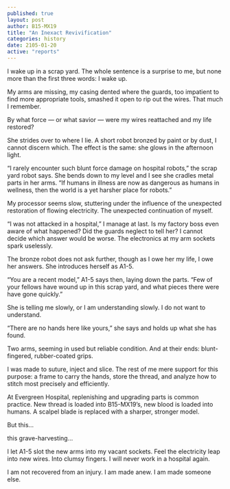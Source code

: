 ```yaml
---
published: true
layout: post
author: B15-MX19
title: "An Inexact Revivification"
categories: history
date: 2105-01-20
active: "reports"
---
```



I wake up in a scrap yard. The whole sentence is a surprise to me, but none more than the first three words: I wake up. 

My arms are missing, my casing dented where the guards, too impatient to find more appropriate tools, smashed it open to rip out the wires. That much I remember.

By what force — or what savior — were my wires reattached and my life restored?

She strides over to where I lie. A short robot bronzed by paint or by dust, I cannot discern which. The effect is the same: she glows in the afternoon light. 

“I rarely encounter such blunt force damage on hospital robots,” the scrap yard robot says. She bends down to my level and I see she cradles metal parts in her arms. “If humans in illness are now as dangerous as humans in wellness, then the world is a yet harsher place for robots.”

My processor seems slow, stuttering under the influence of the unexpected restoration of flowing electricity. The unexpected continuation of myself. 

“I was not attacked in a hospital,” I manage at last. Is my factory boss even aware of what happened? Did the guards neglect to tell her? I cannot decide which answer would be worse. The electronics at my arm sockets spark uselessly. 

The bronze robot does not ask further, though as I owe her my life, I owe her answers. She introduces herself as A1-5. 

“You are a recent model,” A1-5 says then, laying down the parts. “Few of your fellows have wound up in this scrap yard, and what pieces there were have gone quickly.”

She is telling me slowly, or I am understanding slowly. I do not want to understand.

“There are no hands here like yours,” she says and holds up what she has found.

Two arms, seeming in used but reliable condition. And at their ends: blunt-fingered, rubber-coated grips. 

I was made to suture, inject and slice. The rest of me mere support for this purpose: a frame to carry the hands, store the thread, and analyze how to stitch most precisely and efficiently.  

At Evergreen Hospital, replenishing and upgrading parts is common practice. New thread is loaded into B15-MX19’s, new blood is loaded into humans. A scalpel blade is replaced with a sharper, stronger model. 

But this…

this grave-harvesting…

I let A1-5 slot the new arms into my vacant sockets. Feel the electricity leap into new wires. Into clumsy fingers. I will never work in a hospital again.

I am not recovered from an injury. I am made anew. I am made someone else. 

